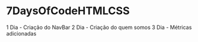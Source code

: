 # 7DaysOfCodeHTMLCSS

1 Dia - Criação do NavBar
2 Dia - Criação do quem somos
3 Dia - Métricas adicionadas